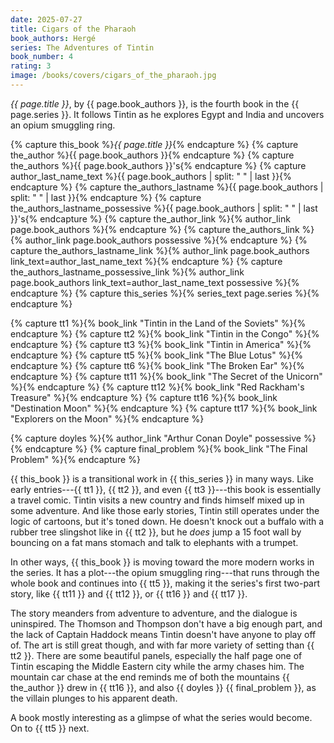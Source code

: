 ```yaml
---
date: 2025-07-27
title: Cigars of the Pharaoh
book_authors: Hergé
series: The Adventures of Tintin
book_number: 4
rating: 3
image: /books/covers/cigars_of_the_pharaoh.jpg
---
```


<cite class="book-title">{{ page.title }}</cite>, by <span
class="author-name">{{ page.book_authors }}</span>, is the fourth book in the
<span class="book-series">{{ page.series }}</span>. It follows Tintin as he
explores Egypt and India and uncovers an opium smuggling ring.

{% capture this_book %}<cite class="book-title">{{ page.title }}</cite>{% endcapture %}
{% capture the_author %}<span class="author-name">{{ page.book_authors }}</span>{% endcapture %}
{% capture the_authors %}<span class="author-name">{{ page.book_authors }}</span>'s{% endcapture %}
{% capture author_last_name_text %}{{ page.book_authors | split: " " | last }}{% endcapture %}
{% capture the_authors_lastname %}<span class="author-name">{{ page.book_authors | split: " " | last }}</span>{% endcapture %}
{% capture the_authors_lastname_possessive %}<span class="author-name">{{ page.book_authors | split: " " | last }}</span>'s{% endcapture %}
{% capture the_author_link %}{% author_link page.book_authors %}{% endcapture %}
{% capture the_authors_link %}{% author_link page.book_authors possessive %}{% endcapture %}
{% capture the_authors_lastname_link %}{% author_link page.book_authors link_text=author_last_name_text %}{% endcapture %}
{% capture the_authors_lastname_possessive_link %}{% author_link page.book_authors link_text=author_last_name_text possessive %}{% endcapture %}
{% capture this_series %}{% series_text page.series %}{% endcapture %}

{% capture tt1 %}{% book_link "Tintin in the Land of the Soviets" %}{% endcapture %}
{% capture tt2 %}{% book_link "Tintin in the Congo" %}{% endcapture %}
{% capture tt3 %}{% book_link "Tintin in America" %}{% endcapture %}
{% capture tt5 %}{% book_link "The Blue Lotus" %}{% endcapture %}
{% capture tt6 %}{% book_link "The Broken Ear" %}{% endcapture %}
{% capture tt11 %}{% book_link "The Secret of the Unicorn" %}{% endcapture %}
{% capture tt12 %}{% book_link "Red Rackham's Treasure" %}{% endcapture %}
{% capture tt16 %}{% book_link "Destination Moon" %}{% endcapture %}
{% capture tt17 %}{% book_link "Explorers on the Moon" %}{% endcapture %}

{% capture doyles %}{% author_link "Arthur Conan Doyle" possessive %}{% endcapture %} 
{% capture final_problem %}{% book_link "The Final Problem" %}{% endcapture %} 

{{ this_book }} is a transitional work in {{ this_series }} in many ways. Like
early entries---{{ tt1 }}, {{ tt2 }}, and even {{ tt3 }}---this book is
essentially a travel comic. Tintin visits a new country and finds himself
mixed up in some adventure. And like those early stories, Tintin still
operates under the logic of cartoons, but it's toned down. He doesn't knock
out a buffalo with a rubber tree slingshot like in {{ tt2 }}, but he _does_
jump a 15 foot wall by bouncing on a fat mans stomach and talk to elephants
with a trumpet.

In other ways, {{ this_book }} is moving toward the more modern works in the
series. It has a plot---the opium smuggling ring---that runs through the whole
book and continues into {{ tt5 }}, making it the series's first two-part
story, like {{ tt11 }} and {{ tt12 }}, or {{ tt16 }} and {{ tt17 }}.

The story meanders from adventure to adventure, and the dialogue is
uninspired. The Thomson and Thompson don't have a big enough part, and the
lack of Captain Haddock means Tintin doesn't have anyone to play off of. The
art is still great though, and with far more variety of setting than {{ tt2
}}. There are some beautiful panels, especially the half page one of Tintin
escaping the Middle Eastern city while the army chases him. The mountain car
chase at the end reminds me of both the mountains {{ the_author }} drew in {{
tt16 }}, and also {{ doyles }} {{ final_problem }}, as the villain plunges to
his apparent death.

A book mostly interesting as a glimpse of what the series would become. On to
{{ tt5 }} next.
